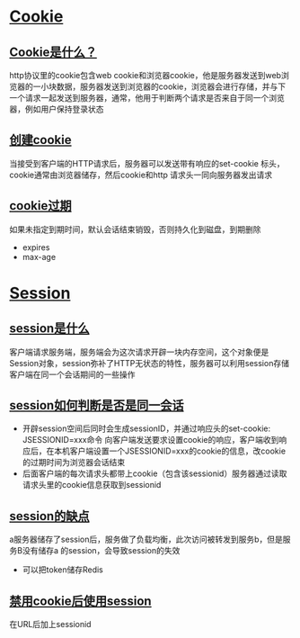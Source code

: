 # [Cookie](#)
## [Cookie是什么？](#)
http协议里的cookie包含web cookie和浏览器cookie，他是服务器发送到web浏览器的一小块数据，服务器发送到浏览器的cookie，浏览器会进行存储，并与下一个请求一起发送到服务器，通常，他用于判断两个请求是否来自于同一个浏览器，例如用户保持登录状态
## [创建cookie](#)
当接受到客户端的HTTP请求后，服务器可以发送带有响应的set-cookie 标头，cookie通常由浏览器储存，然后cookie和http 请求头一同向服务器发出请求
## [cookie过期](#)
如果未指定到期时间，默认会话结束销毁，否则持久化到磁盘，到期删除
- expires
- max-age

# [Session](#)
## [session是什么](#)
客户端请求服务端，服务端会为这次请求开辟一块内存空间，这个对象便是Session对象，session弥补了HTTP无状态的特性，服务器可以利用session存储客户端在同一个会话期间的一些操作
## [session如何判断是否是同一会话](#)
- 开辟session空间后同时会生成sessionID，并通过响应头的set-cookie:  JSESSIONID=xxx命令 向客户端发送要求设置cookie的响应，客户端收到响应后，在本机客户端设置一个JSESSIONID=xxx的cookie的信息，改cookie的过期时间为浏览器会话结束
- 后面客户端的每次请求头都带上cookie（包含该sessionid）服务器通过读取请求头里的cookie信息获取到sessionid
## [session的缺点](#)
a服务器储存了session后，服务做了负载均衡，此次访问被转发到服务b，但是服务B没有储存a 的session，会导致session的失效
- 可以把token储存Redis
## [禁用cookie后使用session](#)
在URL后加上sessionid
